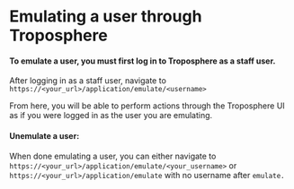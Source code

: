 # <a name="emulate">Emulating a user through Troposphere</a>

#### To emulate a user, you must first log in to Troposphere as a staff user.

After logging in as a staff user, navigate to `https://<your_url>/application/emulate/<username>`

From here, you will be able to perform actions through the Troposphere UI as if you were logged in as the user you are emulating.

#### Unemulate a user:
When done emulating a user, you can either navigate to `https://<your_url>/application/emulate/<your_username>` or `https://<your_url>/application/emulate` with no username after `emulate.`
